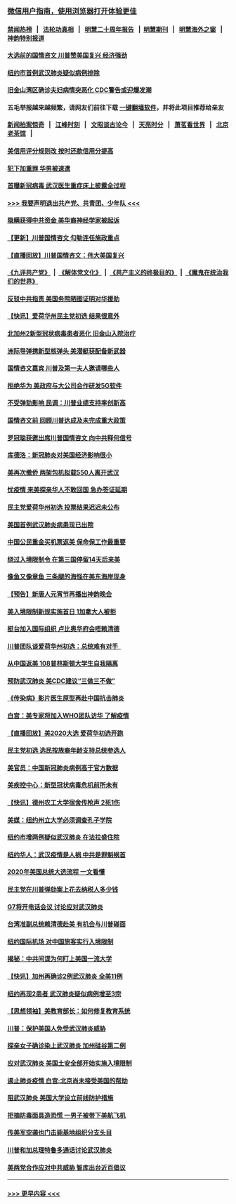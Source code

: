 ### [微信用户指南，使用浏览器打开体验更佳](https://github.com/gfw-breaker/banned-news1/blob/master/indexes/wechat-guide.md?t=0)
#### [禁闻热榜](热点新闻.md?t=0)  &nbsp;&nbsp;|&nbsp;&nbsp; [法轮功真相](https://github.com/gfw-breaker/truth/blob/master/README.md?t=0) &nbsp;&nbsp;|&nbsp;&nbsp; [明慧二十周年报告](https://github.com/gfw-breaker/mh-reports/blob/master/README.md?t=0) &nbsp;&nbsp;|&nbsp;&nbsp;[明慧期刊](https://github.com/gfw-breaker/mh-qikan) &nbsp;&nbsp;|&nbsp;&nbsp; [明慧海外之窗](https://github.com/gfw-breaker/mh-news/blob/master/README.md?t=0) &nbsp;&nbsp;|&nbsp;&nbsp; [神韵特别报道](https://github.com/gfw-breaker/mh-news/blob/master/shenyun.md?t=0)
#### [大选前的国情咨文 川普赞美国复兴 经济强劲](../pages/nsc412/n11845526.md?t=02051711) 
#### [纽约市首例武汉肺炎疑似病例排除](../pages/nsc412/n11844989.md?t=02051711) 
#### [旧金山湾区确诊夫妇病情突恶化 CDC警告或迎爆发潮](../pages/nsc412/n11845730.md?t=02051711) 
#### 五毛举报越来越频繁，请网友们前往下载 [一键翻墙软件](https://github.com/gfw-breaker/ssr-accounts)，并将此项目推荐给亲友
#### [新闻拍案惊奇](https://github.com/gfw-breaker/banned-news1/blob/master/pages/link4.md) &nbsp;&nbsp;|&nbsp;&nbsp; [江峰时刻](https://github.com/gfw-breaker/banned-news1/blob/master/pages/link4.md) &nbsp;&nbsp;|&nbsp;&nbsp; [文昭谈古论今](https://github.com/gfw-breaker/banned-news1/blob/master/pages/link4.md) &nbsp;&nbsp;|&nbsp;&nbsp; [天亮时分](https://github.com/gfw-breaker/banned-news1/blob/master/pages/link4.md) &nbsp;&nbsp;|&nbsp;&nbsp; [萧茗看世界](https://github.com/gfw-breaker/banned-news1/blob/master/pages/link4.md) &nbsp;&nbsp;|&nbsp;&nbsp; [北京老茶馆](https://github.com/gfw-breaker/banned-news1/blob/master/pages/link4.md) &nbsp;&nbsp;|&nbsp;&nbsp; 
#### [美信用评分规则改  按时还款信用分提高](../pages/nsc412/n11845488.md?t=02051711) 
#### [犯下加重罪 华男被速遣](../pages/nsc412/n11845476.md?t=02051711) 
#### [首曝新冠病毒 武汉医生重症床上披露全过程](../pages/nsc412/n11845150.md?t=02051711) 
#### [>>> 我要声明退出共产党、共青团、少年队 <<<](https://github.com/begood0513/goodnews/blob/master/quit/letter.md) 
#### [隐瞒获得中共资金 美华裔神经学家被起诉](../pages/nsc412/n11844879.md?t=02051711) 
#### [【更新】川普国情咨文 勾勒连任施政重点](../pages/nsc412/n11845223.md?t=02051711) 
#### [【直播回放】川普国情咨文：伟大美国复兴](../pages/nsc412/n11842079.md?t=02051711) 
#### [《九评共产党》](https://github.com/begood0513/9ping.md/blob/master/README.md) &nbsp;|&nbsp; [《解体党文化》](../../../../jtdwh.md/blob/master/README.md)  &nbsp;|&nbsp; [《共产主义的终极目的》](../../../../gczydzjmd.md/blob/master/README.md) &nbsp;|&nbsp; [《魔鬼在统治我们的世界》](../../../../mgztzwmdsj.md/blob/master/README.md) 
#### [反驳中共指责 美国务院晒图证明对华援助](../pages/nsc412/n11844859.md?t=02051711) 
#### [【快讯】爱荷华州民主党初选 结果很意外](../pages/nsc412/n11844878.md?t=02051711) 
#### [北加州2新型冠状病毒患者恶化 旧金山入院治疗](../pages/nsc412/n11844842.md?t=02051711) 
#### [洲际导弹携新型核弹头 美潜艇获配备新武器](../pages/nsc412/n11844680.md?t=02051711) 
#### [国情咨文嘉宾 川普及第一夫人邀请哪些人](../pages/nsc412/n11844712.md?t=02051711) 
#### [拒绝华为 美政府与大公司合作研发5G软件](../pages/nsc412/n11844625.md?t=02051711) 
#### [不受弹劾影响 民调：川普业绩支持率创新高](../pages/nsc412/n11844622.md?t=02051711) 
#### [国情咨文前 回顾川普达成及未完成重大政策](../pages/nsc412/n11844581.md?t=02051711) 
#### [罗冠聪获邀出席川普国情咨文 向中共释何信号](../pages/nsc412/n11844355.md?t=02051711) 
#### [库德洛：新冠肺炎对美国经济影响很小](../pages/nsc412/n11844418.md?t=02051711) 
#### [美再次撤侨 两架包机拟载550人离开武汉](../pages/nsc412/n11844407.md?t=02051711) 
#### [忧疫情 来美探亲华人不敢回国 急办签证延期](../pages/nsc412/n11843344.md?t=02051711) 
#### [民主党爱荷华州初选 投票结果迟迟未公布](../pages/nsc412/n11844207.md?t=02051711) 
#### [美国首例武汉肺炎病患现已出院](../pages/nsc412/n11842740.md?t=02051711) 
#### [中国公民重金买机票返美 保命保工作最重要](../pages/nsc412/n11843282.md?t=02051711) 
#### [绕过入境限制令  在第三国停留14天后来美](../pages/nsc412/n11843341.md?t=02051711) 
#### [像鱼又像章鱼 三条腿的海怪在美东海岸现身](../pages/nsc412/n11843092.md?t=02051711) 
#### [【预告】新唐人元宵节再播出神韵晚会](../pages/nsc412/n11843192.md?t=02051711) 
#### [美入境限制新规实施首日 1加拿大人被拒](../pages/nsc412/n11843058.md?t=02051711) 
#### [挺台加入国际组织 卢比奥华府会唔赖清德](../pages/nsc412/n11843023.md?t=02051711) 
#### [川普团队谈爱荷华州初选：总统难有对手  ](../pages/nsc412/n11842867.md?t=02051711) 
#### [从中国返美 108普林斯顿大学生自我隔离](../pages/nsc412/n11842714.md?t=02051711) 
#### [预防武汉肺炎 美CDC建议“三做三不做”](../pages/nsc412/n11842700.md?t=02051711) 
#### [《传染病》影片医生原型再赴中国抗击肺炎](../pages/nsc412/n11842626.md?t=02051711) 
#### [白宫：美专家将加入WHO团队访华 了解疫情](../pages/nsc412/n11842198.md?t=02051711) 
#### [【直播回放】美2020大选 爱荷华初选开跑](../pages/nsc412/n11841820.md?t=02051711) 
#### [民主党初选 选民按族裔年龄支持总统参选人](../pages/nsc412/n11842239.md?t=02051711) 
#### [美官员：中国新冠肺炎病例高于官方数据](../pages/nsc412/n11842452.md?t=02051711) 
#### [美疾控中心：新型冠状病毒危机前所未有](../pages/nsc412/n11842406.md?t=02051711) 
#### [【快讯】德州农工大学宿舍传枪声 2死1伤](../pages/nsc412/n11842279.md?t=02051711) 
#### [美媒：纽约州立大学必须调查孔子学院](../pages/nsc412/n11840637.md?t=02051711) 
#### [纽约市增两例疑似武汉肺炎 在法拉盛住院](../pages/nsc412/n11840625.md?t=02051711) 
#### [纽约华人：武汉疫情是人祸 中共是罪魁祸首](../pages/nsc412/n11840631.md?t=02051711) 
#### [2020年美国总统大选流程 一文看懂](../pages/nsc412/n11842056.md?t=02051711) 
#### [民主党在川普弹劾案上花去纳税人多少钱](../pages/nsc412/n11841941.md?t=02051711) 
#### [G7将开电话会议 讨论应对武汉肺炎](../pages/nsc412/n11841658.md?t=02051711) 
#### [台湾准副总统赖清德赴美 有机会与川普碰面](../pages/nsc412/n11841332.md?t=02051711) 
#### [纽约国际机场  对中国旅客实行入境限制](../pages/nsc412/n11840619.md?t=02051711) 
#### [揭秘：中共间谍为何盯上美国一流大学](../pages/nsc412/n11840270.md?t=02051711) 
#### [【快讯】加州再确诊2例武汉肺炎 全美11例](../pages/nsc412/n11840339.md?t=02051711) 
#### [纽约再现2患者 武汉肺炎疑似病例增至3宗](../pages/nsc412/n11840010.md?t=02051711) 
#### [【思想领袖】美教育部长：如何修复教育系统](../pages/nsc412/n11690865.md?t=02051711) 
#### [川普：保护美国人免受武汉肺炎威胁](../pages/nsc412/n11839718.md?t=02051711) 
#### [探亲女子确诊染上武汉肺炎 加州硅谷第二例](../pages/nsc412/n11839784.md?t=02051711) 
#### [应对武汉肺炎 美国土安全部开始实施入境限制](../pages/nsc412/n11839729.md?t=02051711) 
#### [遏止肺炎疫情 白宫:北京尚未接受美国的帮助](../pages/nsc412/n11839660.md?t=02051711) 
#### [阻武汉肺炎 美国大学设立前线防护措施](../pages/nsc412/n11839479.md?t=02051711) 
#### [拒摘防毒面具造恐慌 一男子被带下美航飞机](../pages/nsc412/n11839455.md?t=02051711) 
#### [传美军空袭也门击毙基地组织分支头目](../pages/nsc412/n11839210.md?t=02051711) 
#### [川普和加总理特鲁多通话讨论武汉肺炎](../pages/nsc412/n11839128.md?t=02051711) 
#### [美两党合作应对中共威胁 智库出台近百倡议](../pages/nsc412/n11838437.md?t=02051711) 

----
#### [ >>> 更早内容 <<< ](../indexes/nsc412-earlier.md)
